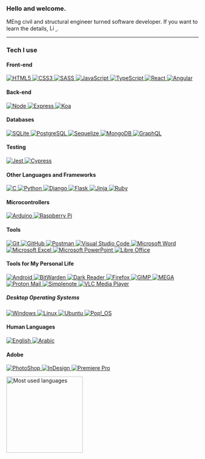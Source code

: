 ### Hello and welcome.

MEng civil and structural engineer turned software developer. If you want to learn the details, <a
  href='https://www.linkedin.com/in/omarzubaidi'>
  <img
    height='15px'
    alt='LinkedIn'
    src='https://img.shields.io/static/v1?logo=LinkedIn&label=%20&message=LinkedIn&color=black&logoColor=0A66C2'
  />
</a>.

---

### Tech I use

#### Front-end

<a href='https://html.com/html5/'>
  <img
    alt='HTML5'
    src='https://img.shields.io/static/v1?logo=HTML5&label=%20&message=HTML%205&color=black'
  />
</a>
<a href='https://css3.com/'>
  <img
    alt='CSS3'
    src='https://img.shields.io/static/v1?logo=CSS3&label=%20&message=CSS%203&color=black&logoColor=1572B6'
  />
</a>
<a href='https://sass-lang.com/'>
  <img
    alt='SASS'
    src='https://img.shields.io/static/v1?logo=SASS&label=%20&message=SASS&color=black'
  />
</a>
<a href='https://www.javascript.com/'>
  <img
    alt='JavaScript'
    src='https://img.shields.io/static/v1?logo=JavaScript&label=%20&message=JavaScript&color=black'
  />
</a>
<a href='https://www.typescriptlang.org/'>
  <img
    alt='TypeScript'
    src='https://img.shields.io/static/v1?logo=TypeScript&label=%20&message=TypeScript&color=black'
  />
</a>
<a href='https://reactjs.org/'>
  <img
    alt='React'
    src='https://img.shields.io/static/v1?logo=React&label=%20&message=React&color=black'
  />
</a>
<a href='https://angular.io/'>
  <img
    alt='Angular'
    src='https://img.shields.io/static/v1?logo=Angular&label=%20&message=Angular&color=black&logoColor=DD0031'
  />
</a>

#### Back-end

<a href='https://nodejs.org/'>
  <img
    alt='Node'
    src='https://img.shields.io/static/v1?logo=Node.JS&label=%20&message=Node&color=black'
  />
</a>
<a href='http://expressjs.com/'>
  <img
    alt='Express'
    src='https://img.shields.io/static/v1?logo=Express&label=%20&message=Express&color=black'
  />
</a>
<a href='https://koajs.com/'>
  <img
    alt='Koa'
    src='https://img.shields.io/static/v1?logo=Koa&label=%20&message=Koa&color=black'
  />
</a>

#### Databases

<a href='https://sqlite.org/index.html'>
  <img
    alt='SQLite'
    src='https://img.shields.io/static/v1?logo=SQLite&label=%20&message=SQLite&color=black&logoColor=003B57'
  />
</a>
<a href='https://www.postgresql.org/'>
  <img
    alt='PostgreSQL'
    src='https://img.shields.io/static/v1?logo=PostgreSQL&label=%20&message=PostgreSQL&color=black'
  />
</a>
<a href='https://sequelize.org/'>
  <img
    alt='Sequelize'
    src='https://img.shields.io/static/v1?logo=Sequelize&label=%20&message=Sequelize&color=black'
  />
</a>
<a href='https://www.mongodb.com/'>
  <img
    alt='MongoDB'
    src='https://img.shields.io/static/v1?logo=MongoDB&label=%20&message=MongoDB%20%28%26%20Mongoose%29&color=black'
  />
</a>
<a href='https://graphql.org/'>
  <img
    alt='GraphQL'
    src='https://img.shields.io/static/v1?logo=GraphQL&label=%20&message=GraphQL&color=black&logoColor=E10098'
  />
</a>

#### Testing

<a href='https://jestjs.io/'>
  <img
    alt='Jest'
    src='https://img.shields.io/static/v1?logo=Jest&label=%20&message=Jest&color=black&logoColor=C21325'
  />
</a>
<a href='https://www.cypress.io/'>
  <img
    alt='Cypress'
    src='https://img.shields.io/static/v1?logo=Cypress&label=%20&message=Cypress&color=black'
  />
</a>

#### Other Languages and Frameworks

<a href='https://www.iso.org/standard/74528.html'>
  <img
    alt='C'
    src='https://img.shields.io/static/v1?logo=C&label=%20&message=C&color=black'
  />
</a>
<a href='https://www.python.org/'>
  <img
    alt='Python'
    src='https://img.shields.io/static/v1?logo=Python&label=%20&message=Python&color=black'
  />
</a>
<a href='https://www.djangoproject.com/'>
  <img
    alt='Django'
    src='https://img.shields.io/static/v1?logo=Django&label=%20&message=Django&color=black&logoColor=092E20'
  />
</a>
<a href='https://flask.palletsprojects.com/'>
  <img
    alt='Flask'
    src='https://img.shields.io/static/v1?logo=Flask&label=%20&message=Flask&color=black'
  />
</a>
<a href='https://jinja.palletsprojects.com/'>
  <img
    alt='Jinja'
    src='https://img.shields.io/static/v1?logo=Jinja&label=%20&message=Jinja&color=black&logoColor=B41717'
  />
</a>
<a href='https://www.ruby-lang.org/'>
  <img
    alt='Ruby'
    src='https://img.shields.io/static/v1?logo=Ruby&label=%20&message=Ruby&color=black&logoColor=CC342D'
  />
</a>

#### Microcontrollers

<a href='https://www.arduino.cc/'>
  <img
    alt='Arduino'
    src='https://img.shields.io/static/v1?logo=arduino&label=%20&message=Arduino&color=black'
  />
</a>
<a href='https://www.raspberrypi.org/'>
  <img
    alt='Raspberry Pi'
    src='https://img.shields.io/static/v1?logo=raspberrypi&label=%20&message=Raspberry%20Pi&color=black&logoColor=A22846'
  />
</a>

#### Tools

<a href='https://git-scm.com/'>
  <img
    alt='Git'
    src='https://img.shields.io/static/v1?logo=Git&label=%20&message=Git&color=black'
  />
</a>
<a href='https://github.com/'>
  <img
    alt='GitHub'
    src='https://img.shields.io/static/v1?logo=GitHub&label=%20&message=GitHub&color=black'
  />
</a>
<a href='https://www.postman.com/'>
  <img
    alt='Postman'
    src='https://img.shields.io/static/v1?logo=Postman&label=%20&message=Postman&color=black'
  />
</a>
<a href='https://code.visualstudio.com/'>
  <img
    alt='Visual Studio Code'
    src='https://img.shields.io/static/v1?logo=VisualStudioCode&label=%20&message=Visual%20Studio%20Code&color=black&logoColor=007ACC'
  />
</a>
<a href='https://www.microsoft.com/en-gb/microsoft-365/microsoft-office'>
  <img
    alt='Microsoft Word'
    src='https://img.shields.io/static/v1?logo=MicrosoftWord&label=%20&message=Microsoft%20Word&color=black&logoColor=2B579A'
  />
</a>
<a href='https://www.microsoft.com/en-gb/microsoft-365/microsoft-office'>
  <img
    alt='Microsoft Excel'
    src='https://img.shields.io/static/v1?logo=MicrosoftExcel&label=%20&message=Microsoft%20Excel&color=black&logoColor=217346'
  />
</a>
<a href='https://www.microsoft.com/en-gb/microsoft-365/microsoft-office'>
  <img
    alt='Microsoft PowerPoint'
    src='https://img.shields.io/static/v1?logo=MicrosoftPowerPoint&label=%20&message=Microsoft%20PowerPoint&color=black&logoColor=B7472A'
  />
</a>
<a href='https://www.libreoffice.org/'>
  <img
    alt='Libre Office'
    src='https://img.shields.io/static/v1?logo=LibreOffice&label=%20&message=Libre%20Office&color=black&logoColor=18A303'
  />
</a>

#### Tools for My Personal Life

<a href='https://www.android.com/'>
  <img
    alt='Android'
    src='https://img.shields.io/static/v1?logo=Android&label=%20&message=Android&color=black'
  />
</a>
<a href='https://bitwarden.com/'>
  <img
    alt='BitWarden'
    src='https://img.shields.io/static/v1?logo=BitWarden&label=%20&message=BitWarden&color=black&logoColor=175DDC'
  />
</a>
<a href='https://darkreader.org/'>
  <img
    alt='Dark Reader'
    src='https://img.shields.io/static/v1?logo=DarkReader&label=%20&message=Dark%20Reader&color=black'
  />
</a>
<a href='https://www.mozilla.org/en-US/firefox/new/'>
  <img
    alt='Firefox'
    src='https://img.shields.io/static/v1?logo=Firefox&label=%20&message=Firefox&color=black'
  />
</a>
<a href='https://www.gimp.org/'>
  <img
    alt='GIMP'
    src='https://img.shields.io/static/v1?logo=GIMP&label=%20&message=GIMP&color=black&logoColor=5C5543'
  />
</a>
<a href='https://mega.io/'>
  <img
    alt='MEGA'
    src='https://img.shields.io/static/v1?logo=MEGA&label=%20&message=MEGA&color=black&logoColor=D9272E'
  />
</a>
<a href='https://protonmail.com/'>
  <img
    alt='Proton Mail'
    src='https://img.shields.io/static/v1?logo=ProtonMail&label=%20&message=Proton%20Mail&color=black'
  />
</a>
<a href='https://simplenote.com/'>
  <img
    alt='Simplenote'
    src='https://img.shields.io/static/v1?logo=Simplenote&label=%20&message=Simplenote&color=black&logoColor=3361CC'
  />
</a>
<a href='https://www.videolan.org/vlc/'>
  <img
    alt='VLC Media Player'
    src='https://img.shields.io/static/v1?logo=VLCMediaPlayer&label=%20&message=VLC%20Media%20Player&color=black'
  />
</a>

##### Desktop Operating Systems

<a href='https://www.microsoft.com/en-us/windows'>
  <img
    alt='Windows'
    src='https://img.shields.io/static/v1?logo=Windows&label=%20&message=Windows&color=black&logoColor=5E5E5E'
  />
</a>
<a href='https://www.linux.org/'>
  <img
    alt='Linux'
    src='https://img.shields.io/static/v1?logo=Linux&label=%20&message=Linux&color=black'
  />
</a>
<a href='https://ubuntu.com/'>
  <img
    alt='Ubuntu'
    src='https://img.shields.io/static/v1?logo=Ubuntu&label=%20&message=Ubuntu&color=black&logoColor=B7472A'
  />
</a>
<a href='https://pop.system76.com/'>
  <img
    alt='Pop!_OS'
    src='https://img.shields.io/static/v1?logo=Pop!_OS&label=%20&message=Pop!_OS&color=black'
  />
</a>

#### Human Languages

<a href='https://github.com/OmarZubaidi'>
  <img
    alt='English'
    src='https://img.shields.io/badge/%20-English-black'
  />
</a>
<a href='https://github.com/OmarZubaidi'>
  <img
    alt='Arabic'
    src='https://img.shields.io/badge/%20-Arabic-black'
  />
</a>

#### Adobe

<a href='https://www.adobe.com/products/photoshop.html'>
  <img
    alt='PhotoShop'
    src='https://img.shields.io/static/v1?logo=AdobePhotoShop&label=%20&message=PhotoShop&color=black'
  />
</a>
<a href='https://www.adobe.com/products/indesign.html'>
  <img
    alt='InDesign'
    src='https://img.shields.io/static/v1?logo=AdobeInDesign&label=%20&message=InDesign&color=black'
  />
</a>
<a href='https://www.adobe.com/products/premiere.html'>
  <img
    alt='Premiere Pro'
    src='https://img.shields.io/static/v1?logo=AdobePremierePro&label=%20&message=Premiere%20Pro&color=black'
  />
</a>


<img
  src='https://github-readme-stats.vercel.app/api/top-langs/?username=OmarZubaidi&layout=compact&theme=dark'
  alt='Most used languages'
  height='200'
/>
